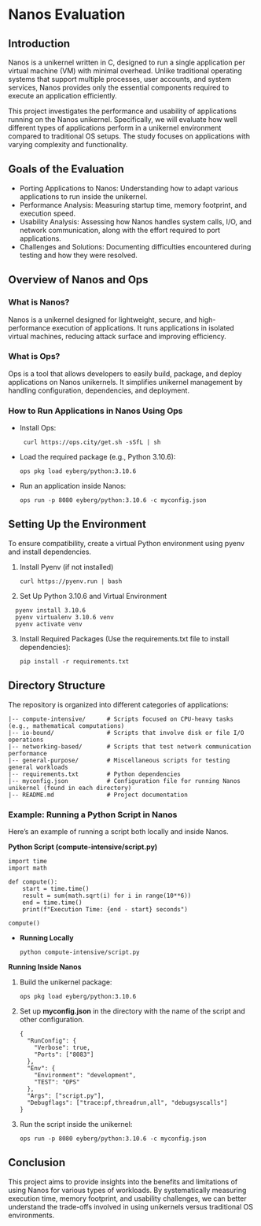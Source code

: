 # Nanos Evaluation

## Introduction

Nanos is a unikernel written in C, designed to run a single application per virtual machine (VM) with minimal overhead. Unlike traditional operating systems that support multiple processes, user accounts, and system services, Nanos provides only the essential components required to execute an application efficiently.

This project investigates the performance and usability of applications running on the Nanos unikernel. Specifically, we will evaluate how well different types of applications perform in a unikernel environment compared to traditional OS setups. The study focuses on applications with varying complexity and functionality.

## Goals of the Evaluation

- Porting Applications to Nanos: Understanding how to adapt various applications to run inside the unikernel.
- Performance Analysis: Measuring startup time, memory footprint, and execution speed.
- Usability Analysis: Assessing how Nanos handles system calls, I/O, and network communication, along with the effort required to port applications.
- Challenges and Solutions: Documenting difficulties encountered during testing and how they were resolved.

## Overview of Nanos and Ops

### What is Nanos?

Nanos is a unikernel designed for lightweight, secure, and high-performance execution of applications. It runs applications in isolated virtual machines, reducing attack surface and improving efficiency.

### What is Ops?

Ops is a tool that allows developers to easily build, package, and deploy applications on Nanos unikernels. It simplifies unikernel management by handling configuration, dependencies, and deployment.

### How to Run Applications in Nanos Using Ops

* Install Ops:

	``` curl https://ops.city/get.sh -sSfL | sh```

* Load the required package (e.g., Python 3.10.6):

	```ops pkg load eyberg/python:3.10.6```

* Run an application inside Nanos:

	```ops run -p 8080 eyberg/python:3.10.6 -c myconfig.json```

## Setting Up the Environment

To ensure compatibility, create a virtual Python environment using pyenv and install dependencies.

1. Install Pyenv (if not installed)

	```curl https://pyenv.run | bash```

2. Set Up Python 3.10.6 and Virtual Environment

```
  pyenv install 3.10.6
  pyenv virtualenv 3.10.6 venv
  pyenv activate venv
```

3. Install Required Packages (Use the requirements.txt file to install dependencies):

	```pip install -r requirements.txt```

## Directory Structure

The repository is organized into different categories of applications:
```.
|-- compute-intensive/      # Scripts focused on CPU-heavy tasks (e.g., mathematical computations)
|-- io-bound/               # Scripts that involve disk or file I/O operations
|-- networking-based/       # Scripts that test network communication performance
|-- general-purpose/        # Miscellaneous scripts for testing general workloads
|-- requirements.txt        # Python dependencies
|-- myconfig.json           # Configuration file for running Nanos unikernel (found in each directory)
|-- README.md               # Project documentation
```
### Example: Running a Python Script in Nanos

Here’s an example of running a script both locally and inside Nanos.

**Python Script (compute-intensive/script.py)**

```
import time
import math

def compute():
    start = time.time()
    result = sum(math.sqrt(i) for i in range(10**6))
    end = time.time()
    print(f"Execution Time: {end - start} seconds")

compute()
```

* **Running Locally**

	```python compute-intensive/script.py```

**Running Inside Nanos**

1. Build the unikernel package:

	```ops pkg load eyberg/python:3.10.6```

2. Set up **myconfig.json** in the directory with the name of the script and other configuration. 
	```
	{
	  "RunConfig": {
	    "Verbose": true,
	    "Ports": ["8083"]
	  },
	  "Env": {
	    "Environment": "development",
	    "TEST": "OPS"
	  },
	  "Args": ["script.py"],
	  "Debugflags": ["trace:pf,threadrun,all", "debugsyscalls"]
	}
	```

3. Run the script inside the unikernel:

	```ops run -p 8080 eyberg/python:3.10.6 -c myconfig.json```

## Conclusion

This project aims to provide insights into the benefits and limitations of using Nanos for various types of workloads. By systematically measuring execution time, memory footprint, and usability challenges, we can better understand the trade-offs involved in using unikernels versus traditional OS environments.

